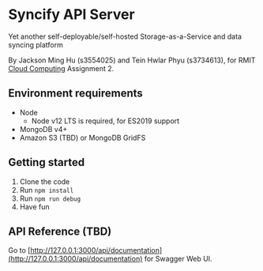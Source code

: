 # Syncify API Server

Yet another self-deployable/self-hosted Storage-as-a-Service and data syncing platform

By Jackson Ming Hu (s3554025) and Tein Hwlar Phyu (s3734613), for RMIT [Cloud Computing](http://www1.rmit.edu.au/courses/049803) Assignment 2.

## Environment requirements

- Node
    - Node v12 LTS is required, for ES2019 support
- MongoDB v4+
- Amazon S3 (TBD) or MongoDB GridFS

## Getting started

1. Clone the code
2. Run `npm install`
3. Run `npm run debug`
4. Have fun

## API Reference (TBD)

Go to [http://127.0.0.1:3000/api/documentation](http://127.0.0.1:3000/api/documentation) for Swagger Web UI.

